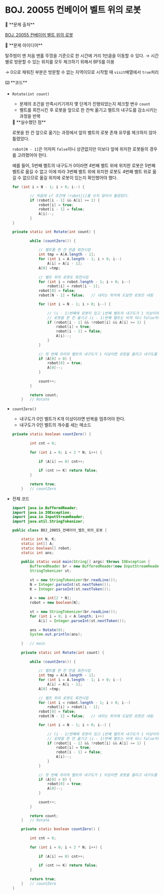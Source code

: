 # BOJ. 20055 컨베이어 벨트 위의 로봇

<aside>
🚨 **문제 출처**

[BOJ. 20055 컨베이어 벨트 위의 로봇](https://www.acmicpc.net/problem/20055)

</aside>

<aside>
📖 **문제 아이디어**

탈주범이 맨 처음 맨홀 뚜껑을 기준으로 한 시간에 거리 1만큼을 이동할 수 있다.
→ 시간 별로 방문할 수 있는 위치를 모두 체크하기 위해서 BFS를 이용

→ 0으로 채워진 부분은 방문할 수 없는 지역이므로 시작할 때 `visit`배열에서 `true`처리

</aside>

<aside>
⌨️ **코드**

</aside>

- `Rotate(int count)`
    - 문제의 조건을 만족시키기까지 몇 단계가 진행되었는지 체크할 변수 `count`
    - 벨트를 회전시킨 후 로봇을 앞으로 한 칸씩 옮기고 벨트의 내구도를 감소시키는 과정을 반복
    
    <aside>
    🚨 **실수했던 점**
    
    로봇을 한 칸 앞으로 옮기는 과정에서 앞의 벨트의 로봇 존재 유무를 체크하지 않아 틀렸었다.
    
    `robot[N - 1]`은 어차피 `false`이니 상관없지만 이보다 앞에 위치한 로봇들의 
    경우를 고려했어야 한다.
    
    예를 들어, 5번째 벨트의 내구도가 0이라면 4번째 벨트 위에 위치한 로봇은 5번째 벨트로 옮길 수 없고 이에 따라 3번째 벨트 위에 위치한 로봇도 4번째 벨트 위로 
    옮길 수 없으므로 옮길 위치에 로봇이 있는지 확인했어야 했다.
    
    </aside>
    
    ```java
    for (int i = N - 1; i > 0; i--) {
    
    		// 처음에 if 조건에 !robot[i]를 쓰지 않아서 틀렸었다.
    		if (robot[i - 1] && A[i] >= 1) {
    			robot[i] = true;
    			robot[i - 1] = false;
    			A[i]--;
    		}
    }
    ```
    
    ```java
    private static int Rotate(int count) {
    		
    		while (countZero()) {
    			
    			// 벨트를 한 칸 만큼 회전시킴
    			int tmp = A[A.length - 1];
    			for (int i = A.length - 1; i > 0; i--)
    				A[i] = A[i - 1];
    			A[0] =tmp;
    			
    			// 벨트 위의 로봇도 회전시킴
    			for (int i = robot.length - 1; i > 0; i--)
    				robot[i] = robot[i - 1];
    			robot[0] = false;
    			robot[N - 1] = false;	// 내리는 위치에 도달한 로봇은 내림
    
    			for (int i = N - 1; i > 0; i--) {
    				
    				// (i - 1)번째에 로봇이 있고 i번째 벨트의 내구도가 1 이상이라면
    				// 로봇을 한 칸 옮기고 (i - 1)번째 벨트는 비게 되니 false처리해주며 i번째 벨트의 내구도를 1만큼 감소시킨다.
    				if (robot[i - 1] && !robot[i] && A[i] >= 1) {
    					robot[i] = true;
    					robot[i - 1] = false;
    					A[i]--;
    				}
    			}
    			
    			// 첫 번째 자리의 벨트의 내구도가 1 이상이면 로봇을 올리고 내구도를 1만큼 감소시킨다.
    			if (A[0] > 0) {
    				robot[0] = true;
    				A[0]--;
    			}
    			
    			count++;
    		}
    		
    		return count;
    	}	// Rotate
    ```
    

- `countZero()`
    - 내구도가 0인 벨트가 K개 이상이라면 반복을 멈추어야 한다.
    - 내구도가 0인 벨트의 개수를 세는 메소드
    
    ```java
    private static boolean countZero() {
    		
    		int cnt = 0;
    		
    		for (int i = 0; i < 2 * N; i++) {
    			
    			if (A[i] == 0) cnt++;
    			
    			if (cnt >= K) return false;
    		}
    		
    		return true;
    	}	// countZero
    ```
    

- 전체 코드
    
    ```java
    import java.io.BufferedReader;
    import java.io.IOException;
    import java.io.InputStreamReader;
    import java.util.StringTokenizer;
    
    public class BOJ_20055_컨베이어_벨트_위의_로봇 {
    
    	static int N, K;
    	static int[] A;
    	static boolean[] robot;
    	static int ans;
    	
    	public static void main(String[] args) throws IOException {
    		BufferedReader br = new BufferedReader(new InputStreamReader(System.in));
    		StringTokenizer st;
    		
    		st = new StringTokenizer(br.readLine());
    		N = Integer.parseInt(st.nextToken());
    		K = Integer.parseInt(st.nextToken());
    		
    		A = new int[2 * N];
    		robot = new boolean[N];
    		
    		st = new StringTokenizer(br.readLine());
    		for (int i = 0; i < A.length; i++)
    			A[i] = Integer.parseInt(st.nextToken());
    		
    		ans = Rotate(0);
    		System.out.println(ans);
    		
    	}	// main
    	
    	private static int Rotate(int count) {
    		
    		while (countZero()) {
    			
    			// 벨트를 한 칸 만큼 회전시킴
    			int tmp = A[A.length - 1];
    			for (int i = A.length - 1; i > 0; i--)
    				A[i] = A[i - 1];
    			A[0] =tmp;
    			
    			// 벨트 위의 로봇도 회전시킴
    			for (int i = robot.length - 1; i > 0; i--)
    				robot[i] = robot[i - 1];
    			robot[0] = false;
    			robot[N - 1] = false;	// 내리는 위치에 도달한 로봇은 내림
    
    			for (int i = N - 1; i > 0; i--) {
    				
    				// (i - 1)번째에 로봇이 있고 i번째 벨트의 내구도가 1 이상이라면
    				// 로봇을 한 칸 옮기고 (i - 1)번째 벨트는 비게 되니 false처리해주며 i번째 벨트의 내구도를 1만큼 감소시킨다.
    				if (robot[i - 1] && !robot[i] && A[i] >= 1) {
    					robot[i] = true;
    					robot[i - 1] = false;
    					A[i]--;
    				}
    			}
    			
    			// 첫 번째 자리의 벨트의 내구도가 1 이상이면 로봇을 올리고 내구도를 1만큼 감소시킨다.
    			if (A[0] > 0) {
    				robot[0] = true;
    				A[0]--;
    			}
    			
    			count++;
    		}
    		
    		return count;
    	}	// Rotate
    
    	private static boolean countZero() {
    		
    		int cnt = 0;
    		
    		for (int i = 0; i < 2 * N; i++) {
    			
    			if (A[i] == 0) cnt++;
    			
    			if (cnt >= K) return false;
    		}
    		
    		return true;
    	}	// countZero
    }
    ```